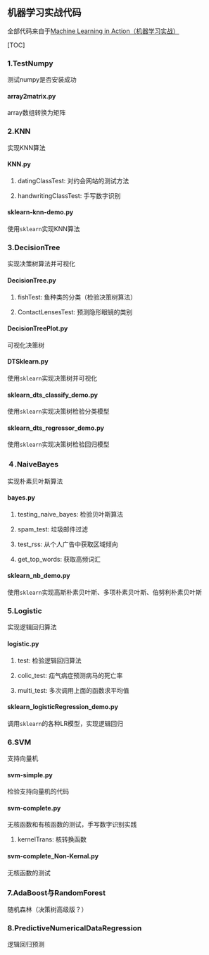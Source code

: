 ## 机器学习实战代码

全部代码来自于[Machine Learning in Action（机器学习实战）](https://github.com/apachecn/MachineLearning/tree/python-3.6)

[TOC]

### 1.TestNumpy

测试numpy是否安装成功

#### array2matrix.py

array数组转换为矩阵

### 2.KNN

实现KNN算法

#### KNN.py

1. datingClassTest: 对约会网站的测试方法

2. handwritingClassTest: 手写数字识别

#### sklearn-knn-demo.py

使用`sklearn`实现KNN算法

### 3.DecisionTree

实现决策树算法并可视化

#### DecisionTree.py

1. fishTest: 鱼种类的分类（检验决策树算法）

2. ContactLensesTest: 预测隐形眼镜的类别

#### DecisionTreePlot.py

可视化决策树

#### DTSklearn.py

使用`sklearn`实现决策树并可视化

#### sklearn_dts_classify_demo.py

使用`sklearn`实现决策树检验分类模型

#### sklearn_dts_regressor_demo.py

使用`sklearn`实现决策树检验回归模型

### ４.NaiveBayes

实现朴素贝叶斯算法

#### bayes.py

1. testing_naive_bayes: 检验贝叶斯算法

2. spam_test: 垃圾邮件过滤

3. test_rss: 从个人广告中获取区域倾向

4. get_top_words: 获取高频词汇

#### sklearn_nb_demo.py

使用`sklearn`实现高斯朴素贝叶斯、多项朴素贝叶斯、伯努利朴素贝叶斯

### 5.Logistic

实现逻辑回归算法

#### logistic.py

1. test: 检验逻辑回归算法

2. colic_test: 疝气病症预测病马的死亡率

3. multi_test: 多次调用上面的函数求平均值

#### sklearn_logisticRegression_demo.py

调用`sklearn`的各种LR模型，实现逻辑回归

### 6.SVM

支持向量机

#### svm-simple.py

检验支持向量机的代码

#### svm-complete.py

无核函数和有核函数的测试，手写数字识别实践

1. kernelTrans: 核转换函数

#### svm-complete_Non-Kernal.py

无核函数的测试

### 7.AdaBoost与RandomForest

随机森林（决策树高级版？）

### 8.PredictiveNumericalDataRegression

逻辑回归预测